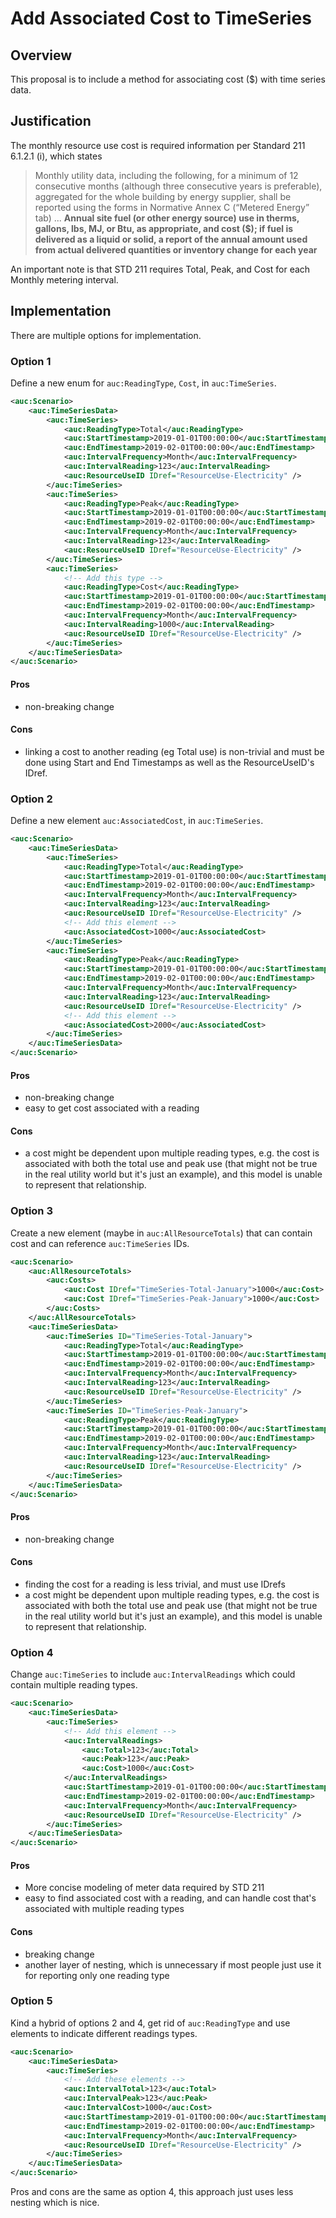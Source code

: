 # Add Associated Cost to TimeSeries

## Overview

This proposal is to include a method for associating cost ($) with time series data.

## Justification

The monthly resource use cost is required information per Standard 211 6.1.2.1 (i), which states
> Monthly utility data, including the following, for a minimum of 12 consecutive months (although three consecutive years is preferable), aggregated for the whole building by energy supplier, shall be reported using the forms in Normative Annex C (“Metered Energy” tab) ... **Annual site fuel (or other energy source) use in therms, gallons, lbs, MJ, or Btu, as appropriate, and cost ($); if fuel is delivered as a liquid or solid, a report of the annual amount used from actual delivered quantities or inventory change for each year**

An important note is that STD 211 requires Total, Peak, and Cost for each Monthly metering interval.

## Implementation

There are multiple options for implementation.

### Option 1
Define a new enum for `auc:ReadingType`, `Cost`, in `auc:TimeSeries`.
```xml
<auc:Scenario>
    <auc:TimeSeriesData>
        <auc:TimeSeries>
            <auc:ReadingType>Total</auc:ReadingType>
            <auc:StartTimestamp>2019-01-01T00:00:00</auc:StartTimestamp>
            <auc:EndTimestamp>2019-02-01T00:00:00</auc:EndTimestamp>
            <auc:IntervalFrequency>Month</auc:IntervalFrequency>
            <auc:IntervalReading>123</auc:IntervalReading>
            <auc:ResourceUseID IDref="ResourceUse-Electricity" />
        </auc:TimeSeries>
        <auc:TimeSeries>
            <auc:ReadingType>Peak</auc:ReadingType>
            <auc:StartTimestamp>2019-01-01T00:00:00</auc:StartTimestamp>
            <auc:EndTimestamp>2019-02-01T00:00:00</auc:EndTimestamp>
            <auc:IntervalFrequency>Month</auc:IntervalFrequency>
            <auc:IntervalReading>123</auc:IntervalReading>
            <auc:ResourceUseID IDref="ResourceUse-Electricity" />
        </auc:TimeSeries>
        <auc:TimeSeries>
            <!-- Add this type --> 
            <auc:ReadingType>Cost</auc:ReadingType>
            <auc:StartTimestamp>2019-01-01T00:00:00</auc:StartTimestamp>
            <auc:EndTimestamp>2019-02-01T00:00:00</auc:EndTimestamp>
            <auc:IntervalFrequency>Month</auc:IntervalFrequency>
            <auc:IntervalReading>1000</auc:IntervalReading>
            <auc:ResourceUseID IDref="ResourceUse-Electricity" />
        </auc:TimeSeries>
    </auc:TimeSeriesData>
</auc:Scenario>
```
#### Pros
- non-breaking change
#### Cons
- linking a cost to another reading (eg Total use) is non-trivial and must be done using Start and End Timestamps as well as the ResourceUseID's IDref.

### Option 2
Define a new element `auc:AssociatedCost`, in `auc:TimeSeries`.
```xml
<auc:Scenario>
    <auc:TimeSeriesData>
        <auc:TimeSeries>
            <auc:ReadingType>Total</auc:ReadingType>
            <auc:StartTimestamp>2019-01-01T00:00:00</auc:StartTimestamp>
            <auc:EndTimestamp>2019-02-01T00:00:00</auc:EndTimestamp>
            <auc:IntervalFrequency>Month</auc:IntervalFrequency>
            <auc:IntervalReading>123</auc:IntervalReading>
            <auc:ResourceUseID IDref="ResourceUse-Electricity" />
            <!-- Add this element -->
            <auc:AssociatedCost>1000</auc:AssociatedCost>
        </auc:TimeSeries>
        <auc:TimeSeries>
            <auc:ReadingType>Peak</auc:ReadingType>
            <auc:StartTimestamp>2019-01-01T00:00:00</auc:StartTimestamp>
            <auc:EndTimestamp>2019-02-01T00:00:00</auc:EndTimestamp>
            <auc:IntervalFrequency>Month</auc:IntervalFrequency>
            <auc:IntervalReading>123</auc:IntervalReading>
            <auc:ResourceUseID IDref="ResourceUse-Electricity" />
            <!-- Add this element -->
            <auc:AssociatedCost>2000</auc:AssociatedCost>
        </auc:TimeSeries>
    </auc:TimeSeriesData>
</auc:Scenario>
```
#### Pros
- non-breaking change
- easy to get cost associated with a reading
#### Cons
- a cost might be dependent upon multiple reading types, e.g. the cost is associated with both the total use and peak use (that might not be true in the real utility world but it's just an example), and this model is unable to represent that relationship.

### Option 3
Create a new element (maybe in `auc:AllResourceTotals`) that can contain cost and can reference `auc:TimeSeries` IDs.

```xml
<auc:Scenario>
    <auc:AllResourceTotals>
        <auc:Costs>
            <auc:Cost IDref="TimeSeries-Total-January">1000</auc:Cost>
            <auc:Cost IDref="TimeSeries-Peak-January">1000</auc:Cost>
        </auc:Costs>
    </auc:AllResourceTotals>
    <auc:TimeSeriesData>
        <auc:TimeSeries ID="TimeSeries-Total-January">
            <auc:ReadingType>Total</auc:ReadingType>
            <auc:StartTimestamp>2019-01-01T00:00:00</auc:StartTimestamp>
            <auc:EndTimestamp>2019-02-01T00:00:00</auc:EndTimestamp>
            <auc:IntervalFrequency>Month</auc:IntervalFrequency>
            <auc:IntervalReading>123</auc:IntervalReading>
            <auc:ResourceUseID IDref="ResourceUse-Electricity" />
        </auc:TimeSeries>
        <auc:TimeSeries ID="TimeSeries-Peak-January">
            <auc:ReadingType>Peak</auc:ReadingType>
            <auc:StartTimestamp>2019-01-01T00:00:00</auc:StartTimestamp>
            <auc:EndTimestamp>2019-02-01T00:00:00</auc:EndTimestamp>
            <auc:IntervalFrequency>Month</auc:IntervalFrequency>
            <auc:IntervalReading>123</auc:IntervalReading>
            <auc:ResourceUseID IDref="ResourceUse-Electricity" />
        </auc:TimeSeries>
    </auc:TimeSeriesData>
</auc:Scenario>
```
#### Pros
- non-breaking change
#### Cons
- finding the cost for a reading is less trivial, and must use IDrefs
- a cost might be dependent upon multiple reading types, e.g. the cost is associated with both the total use and peak use (that might not be true in the real utility world but it's just an example), and this model is unable to represent that relationship.

### Option 4
Change `auc:TimeSeries` to include `auc:IntervalReadings` which could contain multiple reading types.
```xml
<auc:Scenario>
    <auc:TimeSeriesData>
        <auc:TimeSeries>
            <!-- Add this element -->
            <auc:IntervalReadings>
                <auc:Total>123</auc:Total>
                <auc:Peak>123</auc:Peak>
                <auc:Cost>1000</auc:Cost>
            </auc:IntervalReadings>
            <auc:StartTimestamp>2019-01-01T00:00:00</auc:StartTimestamp>
            <auc:EndTimestamp>2019-02-01T00:00:00</auc:EndTimestamp>
            <auc:IntervalFrequency>Month</auc:IntervalFrequency>
            <auc:ResourceUseID IDref="ResourceUse-Electricity" />
        </auc:TimeSeries>
    </auc:TimeSeriesData>
</auc:Scenario>
```
#### Pros
- More concise modeling of meter data required by STD 211
- easy to find associated cost with a reading, and can handle cost that's associated with multiple reading types
#### Cons
- breaking change
- another layer of nesting, which is unnecessary if most people just use it for reporting only one reading type

### Option 5
Kind a hybrid of options 2 and 4, get rid of `auc:ReadingType` and use elements to indicate different readings types.
```xml
<auc:Scenario>
    <auc:TimeSeriesData>
        <auc:TimeSeries>
            <!-- Add these elements -->
            <auc:IntervalTotal>123</auc:Total>
            <auc:IntervalPeak>123</auc:Peak>
            <auc:IntervalCost>1000</auc:Cost>
            <auc:StartTimestamp>2019-01-01T00:00:00</auc:StartTimestamp>
            <auc:EndTimestamp>2019-02-01T00:00:00</auc:EndTimestamp>
            <auc:IntervalFrequency>Month</auc:IntervalFrequency>
            <auc:ResourceUseID IDref="ResourceUse-Electricity" />
        </auc:TimeSeries>
    </auc:TimeSeriesData>
</auc:Scenario>
```
Pros and cons are the same as option 4, this approach just uses less nesting which is nice.
